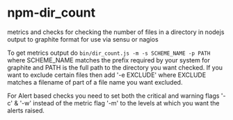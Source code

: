 npm-dir_count
================

metrics and checks for checking the number of files in a directory in nodejs output to graphite format for use via sensu or nagios


To get metrics output do `bin/dir_count.js -m -s SCHEME_NAME -p PATH` where SCHEME_NAME matches the prefix required by your system for graphite and PATH is the full path to the directory you want checked. If you want to exclude certain files then add '-e EXCLUDE' where EXCLUDE matches a filename of part of a file name you want excluded.

For Alert based checks you need to set both the critical and warning flags '-c' & '-w' instead of the metric flag '-m' to the levels at which you want the alerts raised.


